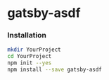 # gatsby-asdf

### Installation
```bash
mkdir YourProject
cd YourProject
npm init --yes
npm install --save gatsby-asdf
```
